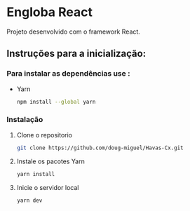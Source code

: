 # Engloba React

Projeto desenvolvido com o framework React.

## Instruções para a inicialização:

### Para instalar as dependências use :

* Yarn
  ```sh
  npm install --global yarn
  ```
### Instalação

1. Clone o repositorio
   ```sh 
   git clone https://github.com/doug-miguel/Havas-Cx.git
   ``` 
2. Instale os pacotes 
   Yarn
   ```sh
   yarn install
   ```
3. Inicie o servidor local 
   ```sh
   yarn dev
   ```
